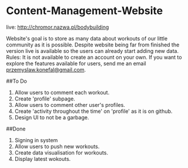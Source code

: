 # Content-Management-Website

live: http://chromor.nazwa.pl/bodybuilding

Website's goal is to store as many data about workouts of our little community as it is possible.
Despite website being far from finished the version live is available so the users can already start adding new data.
Rules: It is not available to create an account on your own. If you want to explore the features available for users, send me an email przemyslaw.konefal@gmail.com.


##To Do
1. Allow users to comment each workout.
2. Create 'profile' subpage.
3. Allow users to comment other user's profiles.
4. Create 'activity throughout the time' on 'profile' as it is on github.
5. Design UI to not be a garbage.

##Done
1. Signing in system
2. Allow users to push new workouts.
3. Create data visualisation for workouts.
4. Display latest wokouts.

